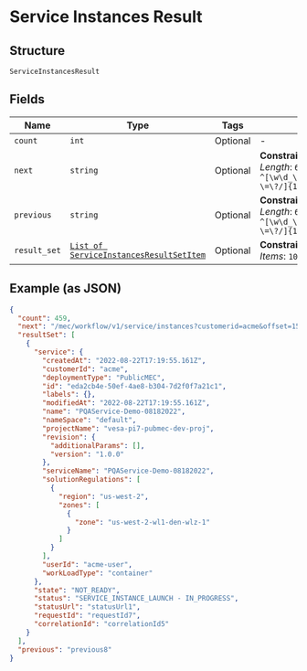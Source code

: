
# Service Instances Result

## Structure

`ServiceInstancesResult`

## Fields

| Name | Type | Tags | Description |
|  --- | --- | --- | --- |
| `count` | `int` | Optional | - |
| `next` | `string` | Optional | **Constraints**: *Maximum Length*: `64`, *Pattern*: `^[\w\d_\.\#\$\%\|^\&\*\@\!\-\=\?/]{1,64}$` |
| `previous` | `string` | Optional | **Constraints**: *Maximum Length*: `64`, *Pattern*: `^[\w\d_\.\#\$\%\|^\&\*\@\!\-\=\?/]{1,64}$` |
| `result_set` | [`List of ServiceInstancesResultSetItem`](../../doc/models/service-instances-result-set-item.md) | Optional | **Constraints**: *Maximum Items*: `100` |

## Example (as JSON)

```json
{
  "count": 459,
  "next": "/mec/workflow/v1/service/instances?customerid=acme&offset=15",
  "resultSet": [
    {
      "service": {
        "createdAt": "2022-08-22T17:19:55.161Z",
        "customerId": "acme",
        "deploymentType": "PublicMEC",
        "id": "eda2cb4e-50ef-4ae8-b304-7d2f0f7a21c1",
        "labels": {},
        "modifiedAt": "2022-08-22T17:19:55.161Z",
        "name": "PQAService-Demo-08182022",
        "nameSpace": "default",
        "projectName": "vesa-pi7-pubmec-dev-proj",
        "revision": {
          "additionalParams": [],
          "version": "1.0.0"
        },
        "serviceName": "PQAService-Demo-08182022",
        "solutionRegulations": [
          {
            "region": "us-west-2",
            "zones": [
              {
                "zone": "us-west-2-wl1-den-wlz-1"
              }
            ]
          }
        ],
        "userId": "acme-user",
        "workLoadType": "container"
      },
      "state": "NOT_READY",
      "status": "SERVICE_INSTANCE_LAUNCH - IN_PROGRESS",
      "statusUrl": "statusUrl1",
      "requestId": "requestId7",
      "correlationId": "correlationId5"
    }
  ],
  "previous": "previous8"
}
```

